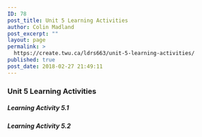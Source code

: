 ```yaml
---
ID: 78
post_title: Unit 5 Learning Activities
author: Colin Madland
post_excerpt: ""
layout: page
permalink: >
  https://create.twu.ca/ldrs663/unit-5-learning-activities/
published: true
post_date: 2018-02-27 21:49:11
---
```

### Unit 5 Learning Activities

##### Learning Activity 5.1

##### Learning Activity 5.2